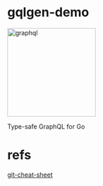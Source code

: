 # gqlgen-demo

<img src="https://graphql.org/img/logo.svg" alt="graphql" width="200" height="200">

Type-safe GraphQL for Go

# refs
[git-cheat-sheet](https://github.com/arslanbilal/git-cheat-sheet)
